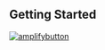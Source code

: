 ## Getting Started

[![amplifybutton](https://oneclick.amplifyapp.com/button.svg)](https://console.aws.amazon.com/amplify/home#/deploy?repo=https://github.com/assorted-nonsense/nextjs-test)
